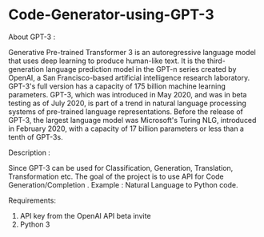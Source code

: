 # Code-Generator-using-GPT-3

About GPT-3 :

Generative Pre-trained Transformer 3 is an autoregressive language model that uses deep learning to produce human-like text. It is the third-generation language prediction model in the GPT-n series created by OpenAI, a San Francisco-based artificial intelligence research laboratory. GPT-3's full version has a capacity of 175 billion machine learning parameters. GPT-3, which was introduced in May 2020, and was in beta testing as of July 2020, is part of a trend in natural language processing systems of pre-trained language representations. Before the release of GPT-3, the largest language model was Microsoft's Turing NLG, introduced in February 2020, with a capacity of 17 billion parameters or less than a tenth of GPT-3s.

Description :

Since GPT-3 can be used for Classification, Generation, Translation, Transformation etc. The goal of the project is to use API for Code Generation/Completion . Example : Natural Language to Python code.

Requirements:
1) API key from the OpenAI API beta invite
2) Python 3
